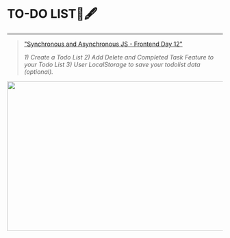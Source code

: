 # TO-DO LIST📜🖋
----

>["Synchronous and Asynchronous JS - Frontend Day 12"]( https://www.youtube.com/watch?v=2C1VPgskIvs "Frontend Day-12") 
>
>_1) Create a Todo List
>2) Add Delete and Completed Task Feature to your Todo List
>3) User LocalStorage to save your todolist data (optional)._

<img src="https://drive.google.com/uc?export=view&id=1zqwMYpDnI2LOmgKycX4DcxQgZ2_jNyga" width="520" height="350">
